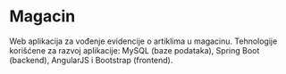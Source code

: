 # Magacin
Web aplikacija za vođenje evidencije o artiklima u magacinu.
Tehnologije korišćene za razvoj aplikacije: MySQL (baze podataka), Spring Boot (backend), AngularJS i Bootstrap (frontend).
